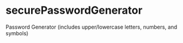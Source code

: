# securePasswordGenerator
Password Generator (includes upper/lowercase letters, numbers, and symbols)
